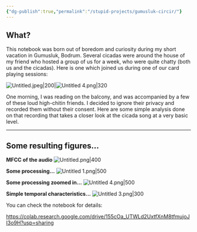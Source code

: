 ```yaml
---
{"dg-publish":true,"permalink":"/stupid-projects/gumusluk-circir/"}
---
```



## What?
This notebook was born out of boredom and curiosity during my short vacation in Gumusluk, Bodrum.
Several cicadas were around the house of my friend who hosted a group of us for a week, who were quite chatty (both us and the cicadas).
Here is one which joined us during one of our card playing sessions:

![Untitled.jpeg|200](/img/user/Untitled.jpeg)|![Untitled 4.png|320](/img/user/Untitled%204.png)

One morning, I was reading on the balcony, and was accompanied by a few of these loud high-chitin friends. I decided to ignore their privacy and recorded them without their consent.
Here are some simple analysis done on that recording that takes a closer look at the cicada song at a very basic level.

---
## Some resulting figures...

**MFCC of the audio**
![Untitled.png|400](/img/user/Untitled.png)

**Some processing...**
![Untitled 1.png|500](/img/user/Untitled%201.png)

**Some processing zoomed in...**
![Untitled 4.png|500](/img/user/Untitled%204.png)

**Simple temporal characteristics...** 
![Untitled 3.png|300](/img/user/Untitled%203.png)

You can check the notebook for details:

https://colab.research.google.com/drive/155cOa_UTWLd2UxtfXnM8tfmujoJI3o9H?usp=sharing

